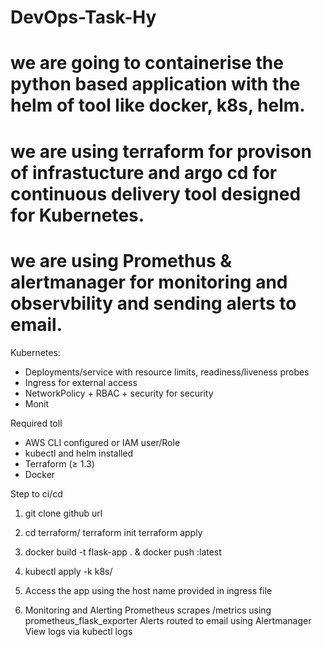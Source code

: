 # DevOps-Task-Hy


# we are going to containerise the python based application with the helm of tool like docker, k8s, helm. 
# we are using terraform for provison of infrastucture and argo cd for continuous delivery tool designed for Kubernetes.
# we are using Promethus & alertmanager for monitoring and observbility and sending alerts to email.

Kubernetes:
  - Deployments/service with resource limits, readiness/liveness probes
  - Ingress for external access
  - NetworkPolicy + RBAC + security  for security
  - Monit

Required toll

- AWS CLI configured or IAM user/Role
- kubectl and helm installed
- Terraform (≥ 1.3)
- Docker

Step to ci/cd

1. git clone github url
2. cd terraform/
terraform init
terraform apply

3. docker build -t flask-app . & docker push <ecr-url>:latest
4. kubectl apply -k k8s/
5.  Access the app using the host name provided in ingress file
6.  Monitoring and Alerting
   Prometheus scrapes /metrics using prometheus_flask_exporter
   Alerts routed to email using Alertmanager
   View logs via kubectl logs




